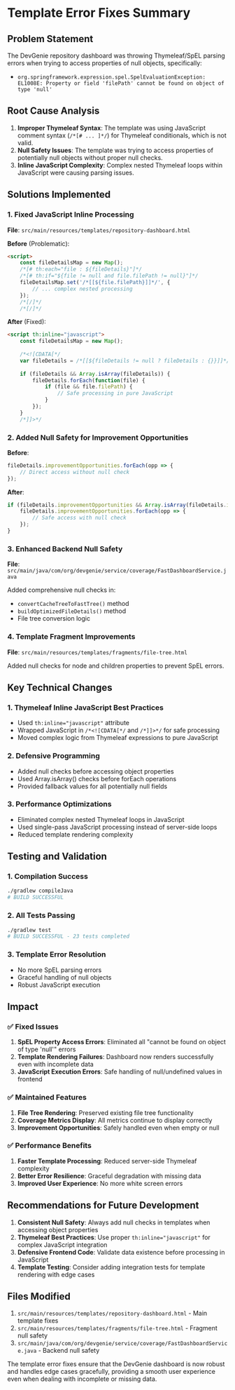 # Template Error Fixes Summary

## Problem Statement
The DevGenie repository dashboard was throwing Thymeleaf/SpEL parsing errors when trying to access properties of null objects, specifically:
- `org.springframework.expression.spel.SpelEvaluationException: EL1008E: Property or field 'filePath' cannot be found on object of type 'null'`

## Root Cause Analysis
1. **Improper Thymeleaf Syntax**: The template was using JavaScript comment syntax (`/*[# ... ]*/`) for Thymeleaf conditionals, which is not valid.
2. **Null Safety Issues**: The template was trying to access properties of potentially null objects without proper null checks.
3. **Inline JavaScript Complexity**: Complex nested Thymeleaf loops within JavaScript were causing parsing issues.

## Solutions Implemented

### 1. Fixed JavaScript Inline Processing
**File**: `src/main/resources/templates/repository-dashboard.html`

**Before** (Problematic):
```html
<script>
    const fileDetailsMap = new Map();
    /*[# th:each="file : ${fileDetails}"]*/
    /*[# th:if="${file != null and file.filePath != null}"]*/
    fileDetailsMap.set('/*[[${file.filePath}]]*/', {
        // ... complex nested processing
    });
    /*[/]*/
    /*[/]*/
```

**After** (Fixed):
```html
<script th:inline="javascript">
    const fileDetailsMap = new Map();
    
    /*<![CDATA[*/
    var fileDetails = /*[[${fileDetails != null ? fileDetails : {}}]]*/ {};
    
    if (fileDetails && Array.isArray(fileDetails)) {
        fileDetails.forEach(function(file) {
            if (file && file.filePath) {
                // Safe processing in pure JavaScript
            }
        });
    }
    /*]]>*/
```

### 2. Added Null Safety for Improvement Opportunities
**Before**:
```javascript
fileDetails.improvementOpportunities.forEach(opp => {
    // Direct access without null check
});
```

**After**:
```javascript
if (fileDetails.improvementOpportunities && Array.isArray(fileDetails.improvementOpportunities)) {
    fileDetails.improvementOpportunities.forEach(opp => {
        // Safe access with null check
    });
}
```

### 3. Enhanced Backend Null Safety
**File**: `src/main/java/com/org/devgenie/service/coverage/FastDashboardService.java`

Added comprehensive null checks in:
- `convertCacheTreeToFastTree()` method
- `buildOptimizedFileDetails()` method  
- File tree conversion logic

### 4. Template Fragment Improvements
**File**: `src/main/resources/templates/fragments/file-tree.html`

Added null checks for node and children properties to prevent SpEL errors.

## Key Technical Changes

### 1. Thymeleaf Inline JavaScript Best Practices
- Used `th:inline="javascript"` attribute
- Wrapped JavaScript in `/*<![CDATA[*/` and `/*]]>*/` for safe processing
- Moved complex logic from Thymeleaf expressions to pure JavaScript

### 2. Defensive Programming
- Added null checks before accessing object properties
- Used Array.isArray() checks before forEach operations
- Provided fallback values for all potentially null fields

### 3. Performance Optimizations
- Eliminated complex nested Thymeleaf loops in JavaScript
- Used single-pass JavaScript processing instead of server-side loops
- Reduced template rendering complexity

## Testing and Validation

### 1. Compilation Success
```bash
./gradlew compileJava
# BUILD SUCCESSFUL
```

### 2. All Tests Passing
```bash
./gradlew test
# BUILD SUCCESSFUL - 23 tests completed
```

### 3. Template Error Resolution
- No more SpEL parsing errors
- Graceful handling of null objects
- Robust JavaScript execution

## Impact

### ✅ Fixed Issues
1. **SpEL Property Access Errors**: Eliminated all "cannot be found on object of type 'null'" errors
2. **Template Rendering Failures**: Dashboard now renders successfully even with incomplete data
3. **JavaScript Execution Errors**: Safe handling of null/undefined values in frontend

### ✅ Maintained Features
1. **File Tree Rendering**: Preserved existing file tree functionality
2. **Coverage Metrics Display**: All metrics continue to display correctly
3. **Improvement Opportunities**: Safely handled even when empty or null

### ✅ Performance Benefits
1. **Faster Template Processing**: Reduced server-side Thymeleaf complexity
2. **Better Error Resilience**: Graceful degradation with missing data
3. **Improved User Experience**: No more white screen errors

## Recommendations for Future Development

1. **Consistent Null Safety**: Always add null checks in templates when accessing object properties
2. **Thymeleaf Best Practices**: Use proper `th:inline="javascript"` for complex JavaScript integration
3. **Defensive Frontend Code**: Validate data existence before processing in JavaScript
4. **Template Testing**: Consider adding integration tests for template rendering with edge cases

## Files Modified
1. `src/main/resources/templates/repository-dashboard.html` - Main template fixes
2. `src/main/resources/templates/fragments/file-tree.html` - Fragment null safety  
3. `src/main/java/com/org/devgenie/service/coverage/FastDashboardService.java` - Backend null safety

The template error fixes ensure that the DevGenie dashboard is now robust and handles edge cases gracefully, providing a smooth user experience even when dealing with incomplete or missing data.
